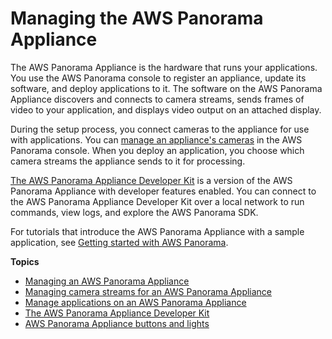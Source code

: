 # Managing the AWS Panorama Appliance<a name="panorama-appliance"></a>

The AWS Panorama Appliance is the hardware that runs your applications\. You use the AWS Panorama console to register an appliance, update its software, and deploy applications to it\. The software on the AWS Panorama Appliance discovers and connects to camera streams, sends frames of video to your application, and displays video output on an attached display\.

During the setup process, you connect cameras to the appliance for use with applications\. You can [manage an appliance's cameras](appliance-cameras.md) in the AWS Panorama console\. When you deploy an application, you choose which camera streams the appliance sends to it for processing\.

[The AWS Panorama Appliance Developer Kit](appliance-devkit.md) is a version of the AWS Panorama Appliance with developer features enabled\. You can connect to the AWS Panorama Appliance Developer Kit over a local network to run commands, view logs, and explore the AWS Panorama SDK\.

For tutorials that introduce the AWS Panorama Appliance with a sample application, see [Getting started with AWS Panorama](panorama-gettingstarted.md)\.

**Topics**
+ [Managing an AWS Panorama Appliance](appliance-manage.md)
+ [Managing camera streams for an AWS Panorama Appliance](appliance-cameras.md)
+ [Manage applications on an AWS Panorama Appliance](appliance-applications.md)
+ [The AWS Panorama Appliance Developer Kit](appliance-devkit.md)
+ [AWS Panorama Appliance buttons and lights](appliance-buttons.md)